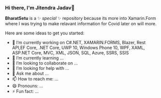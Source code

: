 ### Hi there, I'm Jitendra Jadav👋

**BharatSetu** is a ✨ _special_ ✨ repository because its more into Xamarin.Form where I was trying to make relavant information for Covid later on will more.

Here are some ideas to get you started:


- 🔭 I’m currently working on C#.NET, XAMARIN.FORMS, Blazer, Rest API,EF Core, .NET Core, UWP 10, Windows Phone 10, WPF, XAML, ASP.NET Core, MVC, XML, JSON, SQL, Azure, SSRS, SSIS
- 🌱 I’m currently learning ...
- 👯 I’m looking to collaborate on ...
- 🤔 I’m looking for help with ...
- 💬 Ask me about ...
- 📫 How to reach me: ...
- 😄 Pronouns: ...
- ⚡ Fun fact: ...

